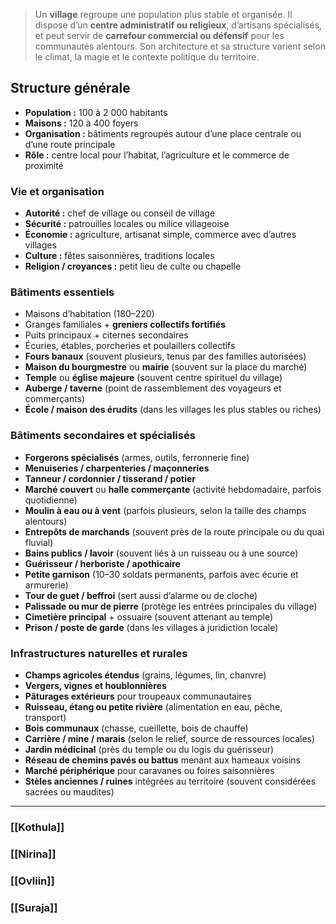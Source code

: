 >Un **village** regroupe une population plus stable et organisée.
>Il dispose d’un **centre administratif ou religieux**, d’artisans spécialisés, et peut servir de **carrefour commercial ou défensif** pour les communautés alentours.
>Son architecture et sa structure varient selon le climat, la magie et le contexte politique du territoire.

## Structure générale
- **Population :** 100 à 2 000 habitants
- **Maisons :** 120 à 400 foyers
- **Organisation :** bâtiments regroupés autour d’une place centrale ou d’une route principale
- **Rôle :** centre local pour l’habitat, l’agriculture et le commerce de proximité

### Vie et organisation
- **Autorité :** chef de village ou conseil de village
- **Sécurité :** patrouilles locales ou milice villageoise
- **Économie :** agriculture, artisanat simple, commerce avec d’autres villages
- **Culture :** fêtes saisonnières, traditions locales
- **Religion / croyances :** petit lieu de culte ou chapelle

### Bâtiments essentiels
- Maisons d’habitation (180–220)
- Granges familiales + **greniers collectifs fortifiés**
- Puits principaux + citernes secondaires
- Écuries, étables, porcheries et poulaillers collectifs
- **Fours banaux** (souvent plusieurs, tenus par des familles autorisées)
- **Maison du bourgmestre** ou **mairie** (souvent sur la place du marché)
- **Temple** ou **église majeure** (souvent centre spirituel du village)
- **Auberge / taverne** (point de rassemblement des voyageurs et commerçants)
- **École / maison des érudits** (dans les villages les plus stables ou riches)

### Bâtiments secondaires et spécialisés
- **Forgerons spécialisés** (armes, outils, ferronnerie fine)
- **Menuiseries / charpenteries / maçonneries**
- **Tanneur / cordonnier / tisserand / potier**
- **Marché couvert** ou **halle commerçante** (activité hebdomadaire, parfois quotidienne)
- **Moulin à eau ou à vent** (parfois plusieurs, selon la taille des champs alentours)
- **Entrepôts de marchands** (souvent près de la route principale ou du quai fluvial)
- **Bains publics / lavoir** (souvent liés à un ruisseau ou à une source)
- **Guérisseur / herboriste / apothicaire**
- **Petite garnison** (10–30 soldats permanents, parfois avec écurie et armurerie)
- **Tour de guet / beffroi** (sert aussi d’alarme ou de cloche)
- **Palissade ou mur de pierre** (protège les entrées principales du village)
- **Cimetière principal** + ossuaire (souvent attenant au temple)
- **Prison / poste de garde** (dans les villages à juridiction locale)

### Infrastructures naturelles et rurales
- **Champs agricoles étendus** (grains, légumes, lin, chanvre)
- **Vergers, vignes et houblonnières**
- **Pâturages extérieurs** pour troupeaux communautaires
- **Ruisseau, étang ou petite rivière** (alimentation en eau, pêche, transport)
- **Bois communaux** (chasse, cueillette, bois de chauffe)
- **Carrière / mine / marais** (selon le relief, source de ressources locales)
- **Jardin médicinal** (près du temple ou du logis du guérisseur)
- **Réseau de chemins pavés ou battus** menant aux hameaux voisins
- **Marché périphérique** pour caravanes ou foires saisonnières
- **Stèles anciennes / ruines** intégrées au territoire (souvent considérées sacrées ou maudites)

---

### [[Kothula]]

### [[Nirina]]

### [[Ovliin]]

### [[Suraja]]
